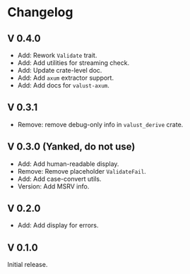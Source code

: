 # Changelog

## V 0.4.0

- Add: Rework `Validate` trait.
- Add: Add utilities for streaming check.
- Add: Update crate-level doc.
- Add: Add `axum` extractor support.
- Add: Add docs for `valust-axum`.

## V 0.3.1

- Remove: remove debug-only info in `valust_derive` crate.

## V 0.3.0 (Yanked, do not use)

- Add: Add human-readable display.
- Remove: Remove placeholder `ValidateFail`.
- Add: Add case-convert utils.
- Version: Add MSRV info.

## V 0.2.0

- Add: Add display for errors.

## V 0.1.0

Initial release.

